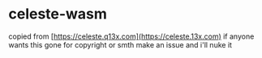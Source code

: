 # celeste-wasm
copied from [https://celeste.q13x.com](https://celeste.13x.com)
if anyone wants this gone for copyright or smth make an issue and i'll nuke it